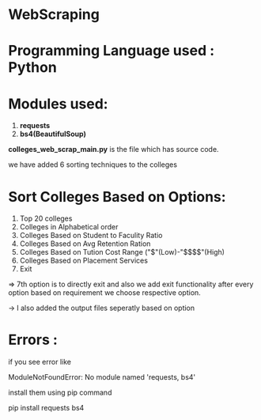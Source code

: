 # WebScraping


Programming Language used : <strong>Python</strong>
=========================

Modules used:
============
1. <strong>requests</strong>
2. <strong>bs4(BeautifulSoup)</strong>

<strong>colleges_web_scrap_main.py</strong> is the file which has source code.

we have added 6 sorting techniques to the colleges 

Sort Colleges Based on Options:
===============================

 1. Top 20 colleges 
 2. Colleges in Alphabetical order 
 3. Colleges Based on Student to Faculity Ratio 
 4. Colleges Based on Avg Retention Ration 
 5. Colleges Based on Tution Cost Range ("$"(Low)-"$$$$"(High) 
 6. Colleges Based on Placement Services
 7. Exit
 
 =>  7th option is to directly exit and also we add exit functionality after every option based on requirement we choose respective option.
 
 -> I also added the output files seperatly based on option 
 
 
 Errors :
 =======
 if you see error like 
 
 ModuleNotFoundError: No module named 'requests, bs4'
 
 install them using pip command
 
 pip install requests bs4
 
